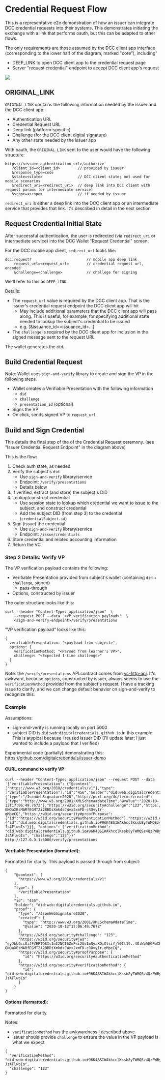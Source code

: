# Credential Request Flow

This is a representative e2e demonstration of how an issuer can integrate DCC credential requests into their systems. This demonstrates initiating the exchange with a link that performs oauth, but this can be adapted to other flows.

The only requirements are those assumed by the DCC client app interface (corresponding to the lower half of the diagram, marked "core"), including"
- DEEP_LINK to open DCC client app to the credential request page
- Server "request credential" endpoint to accept DCC client app's request

![](cred_request_cropped.png)

## ORIGINAL_LINK

`ORIGINAL_LINK` contains the following information needed by the issuer and the DCC client app:
- Authentication URL
- Credential Request URL
- Deep link (platform-specific)
- Challenge (for the DCC client digital signature)
- Any other state needed by the issuer app

With oauth, the `ORIGINAL_LINK` sent to the user would have the following structure:

```
https://<issuer_authentication_url>/authorize
   ?client_id=<client_id>        // provided by issuer
   &response_type=code
   &state=<state>                // DCC client state; not used for mobile scenarios
   &redirect_uri=<redirect_uri>  // deep link into DCC client with request params (or intermediate service)
   &scope=<scope>                // if needed by issuer
```

`redirect_uri` is either a deep link into the DCC client app or an intermediate service that provides that link. It's described in detail in the next section

## Request Credential Initial State

After successful authentication, the user is redirected (via `redirect_uri` or intermediate service) into the DCC Wallet "Request Credential" screen. 

For the DCC mobile app client, `redirect_url` looks like:

```
dcc:request?                         // mobile app deep link
    request_url=<request_url>        // credential request url, encoded
    &challenge=<challenge>           // challege for signing
```

We'll refer to this as `DEEP_LINK`. 

Details:
- The `request_url` value is required by the DCC client app. That is the issuer's credential request endpoint the DCC client app will hit
    - May include additional parameters that the DCC client app will pass along. This is useful, for example, for specifying additional state needed to lookup the subject's credential to be issued 
    - e.g. [&issuance_id=<issuance_id>...]
- The `challenge` is required by the DCC client app for inclusion in the signed message sent to the request URL

The wallet generates the `did`.

## Build Credential Request

Note: Wallet uses `sign-and-verify` library to create and sign the VP in the following steps.

- Wallet creates a Verifiable Presentation with the following information
  - `did`
  - `challenge`
  - `presentation_id` (optional)
- Signs the VP
- On click, sends signed VP to `request_url`

## Build and Sign Credential

This details the final step of the of the Credential Request ceremony. (see "Issuer Credential Request Endpoint" in the diagram above)

This is the flow:
1. Check auth state, as needed
2. Verify the subject's `did`
    - Use `sign-and-verify` library/service
    - Endpoint: `/verify/presentations`
    - Details below
3. If verified, extract (and store) the subject's DID
4. Lookup/construct credential
    - Use session state to lookup which credential we want to issue to the subject, and construct credential
    - Add the subject DID (from step 3) to the credential (`credentialSubject.id`)
5. Sign (issue) the credential 
    - Use `sign-and-verify` library/service
    - Endpoint: `/issue/credentials`
6. Store credential and related accounting information
7. Return the VC


### Step 2 Details: Verify VP

The VP verification payload contains the following:
- Verifiable Presentation provided from subject's wallet (containing `did` + `challenge`, signed)
  - pass-through
- Options, constructed by issuer

The outer structure looks like this:
```
curl --header "Content-Type: application/json"  \
    --request POST --data '<VP verification payload>'  \
    <sign-and-verify-endpoint>/verify/presentations
```

"VP verification payload" looks like this:

```
{
  verifiablePresentation: "<payload from subject>",
  options: {
    verificationMethod: "<Parsed from learner's VP>",
    challenge: "<Expected 1-time challenge>"
  }
}
```

Note: the `/verify/presentations` API.contract comes from [vc-http-api](https://w3c-ccg.github.io/vc-http-api/). It's awkward, because `options`, constructed by issuer, always seems to use the  `verificationMethod` provided from the subject's request. I have a tracking issue to clarify, and we can change default behavior on sign-and-verify to recognize this.


### Example

Assumptions:
- sign-and-verify is running locally on port 5000
- subject DID is `did:web:digitalcredentials.github.io` in this example. This is atypical because I reused issuer DID (I'll update later; I just wanted to include a payload that I verified)

Experimental code (partially) demonstrating this: https://github.com/digitalcredentials/issuer-demo

#### CURL command to verify VP

```
curl --header "Content-Type: application/json" --request POST --data '{"verifiablePresentation": {"@context":["https://www.w3.org/2018/credentials/v1"],"type":["VerifiablePresentation"],"id":"456","holder":"did:web:digitalcredentials.github.io","proof":{"type":"/JsonWebSignature2020","http://purl.org/dc/terms/created":{"type":"http://www.w3.org/2001/XMLSchema#dateTime","@value":"2020-10-12T17:06:49.767Z"},"https://w3id.org/security#challenge":"123","https://w3id.org/security#jws":"eyJhbGciOiJFZERTQSIsImI2NCI6ZmFsc2UsImNyaXQiOlsiYjY0Il19..4OiWb5EGPmXhtMNhmVXwyYhUI2BLbgcP0o-GNQaXBsMARfEGMTZi28BDiXmkdsCWvx2xmFD-cROvyIr-qMpeCQ","https://w3id.org/security#proofPurpose":{"id":"https://w3id.org/security#authenticationMethod"},"https://w3id.org/security#verificationMethod":{"id":"did:web:digitalcredentials.github.io#96K4BSIWAkhcclKssb8yTWMQSz4QzPWBy-JsAFlwoIs"}}}, "options": {"verificationMethod": "did:web:digitalcredentials.github.io#96K4BSIWAkhcclKssb8yTWMQSz4QzPWBy-JsAFlwoIs", "challenge":"123"}}' http://127.0.0.1:5000/verify/presentations
```


#### Verifiable Presentation (formatted):
Formatted for clarity. This payload is passed through from subject:
```
{
    "@context": [
      "https://www.w3.org/2018/credentials/v1"
    ],
    "type": [
      "VerifiablePresentation"
    ],
    "id": "456",
    "holder": "did:web:digitalcredentials.github.io",
    "proof": {
      "type": "/JsonWebSignature2020",
      "created": {
        "type": "http://www.w3.org/2001/XMLSchema#dateTime",
        "@value": "2020-10-12T17:06:49.767Z"
      },
      "https://w3id.org/security#challenge": "123",
      "https://w3id.org/security#jws": "eyJhbGciOiJFZERTQSIsImI2NCI6ZmFsc2UsImNyaXQiOlsiYjY0Il19..4OiWb5EGPmXhtMNhmVXwyYhUI2BLbgcP0o-GNQaXBsMARfEGMTZi28BDiXmkdsCWvx2xmFD-cROvyIr-qMpeCQ",
      "https://w3id.org/security#proofPurpose": {
        "id": "https://w3id.org/security#authenticationMethod"
      },
      "https://w3id.org/security#verificationMethod": {
        "id": "did:web:digitalcredentials.github.io#96K4BSIWAkhcclKssb8yTWMQSz4QzPWBy-JsAFlwoIs"
      }
    }
}
```

#### Options (formatted):

Formatted for clarity. 

Notes:
- `verificationMethod` has the awkwardness I described above
- issuer should provide `challenge` to ensure the value in the VP payload is what we expect

```
{
  "verificationMethod": "did:web:digitalcredentials.github.io#96K4BSIWAkhcclKssb8yTWMQSz4QzPWBy-JsAFlwoIs",
  "challenge": "123"
}
```
